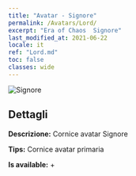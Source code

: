 ```yaml
---
title: "Avatar - Signore"
permalink: /Avatars/Lord/
excerpt: "Era of Chaos  Signore"
last_modified_at: 2021-06-22
locale: it
ref: "Lord.md"
toc: false
classes: wide
---
```

 ![Signore](/images/a/bg_head_mainView.png)

## Dettagli

 **Descrizione:** Cornice avatar Signore 

 **Tips:** Cornice avatar primaria 

 **Is available:**  + 

